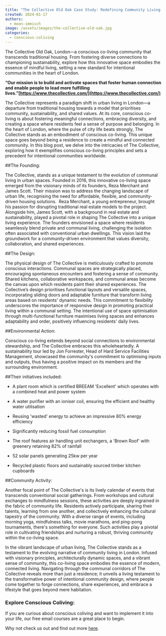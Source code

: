 ```yaml
---
title: "The Collective Old Oak Case Study: Redefining Community Living in Central London"
created: 2024-01-17
authors:
  - moon-immisch
image: /assets/images/the-collective-old-oak.jpg
categories:
  - conscious-coliving
---
```


The Collective Old Oak, London—a conscious co-living community that transcends traditional housing. From fostering diverse connections to championing sustainability, explore how this innovative space embodies the essence of mindful living, setting a new standard for intentional communities in the heart of London.


**“Our mission is to build and activate spaces that foster human connection and enable people to lead more fulfilling lives.”[https://www.thecollective.com/](https://www.thecollective.com/)**

The Collective represents a paradigm shift in urban living in London—a departure from traditional housing towards a model that prioritises community, sustainability, and shared values. At its core, conscious co-living is about fostering meaningful connections, embracing diversity, and creating a space where residents feel a sense of purpose and belonging. In the heart of London, where the pulse of city life beats strongly, The Collective stands as an embodiment of conscious co-living. This unique space goes beyond being a residence to create a mindful and connected community. In this blog post, we delve into the intricacies of The Collective, exploring how it exemplifies conscious co-living principles and sets a precedent for intentional communities worldwide.

##The Founding:

The Collective, stands as a unique testament to the evolution of communal living in urban spaces. Founded in 2016, this innovative co-living space emerged from the visionary minds of its founders, Reza Merchant and James Scott. Their mission was to address the changing landscape of urban life, recognising the need for affordable, flexible, and community-driven housing solutions.  Reza Merchant, a young entrepreneur, brought his passion for disrupting traditional real estate models to the project. Alongside him, James Scott, with a background in real estate and sustainability, played a pivotal role in shaping The Collective into a unique living experience. The founders envisioned a space where residents seamlessly blend private and communal living, challenging the isolation often associated with conventional urban dwellings. This vision laid the groundwork for a community-driven environment that values diversity, collaboration, and shared experiences.

##The Design:

The physical design of The Collective is meticulously crafted to promote conscious interactions. Communal spaces are strategically placed, encouraging spontaneous encounters and fostering a sense of community. Shared kitchens, collaborative workspaces, and communal areas become the canvas upon which residents paint their shared experiences. The Collective’s design prioritises functional layouts and versatile spaces, incorporating sliding doors and adaptable furniture that transform living areas based on residents' dynamic needs. This commitment to flexibility underscores the importance of responsive design in promoting practical living within a communal setting. The intentional use of space optimisation through multi-functional furniture maximises living spaces and enhances adaptability and order, positively influencing residents' daily lives.

##Environmental Action:

Conscious co-living extends beyond social connections to environmental stewardship, and The Collective embraces this wholeheartedly. A  sustainability tour led by Jon Forrester, Head of Hard Service Facilities Management, showcased the community's commitment to optimising inputs and outputs, thus having a positive impact on its members and the surrounding environment. 

##Their initiatives included:

- A plant room which is certified BREEAM 'Excellent' which operates with a combined heat and power system
    
- A water purifier with an ioniser coil, ensuring the efficient and healthy water utilisation 
    
- Reusing 'wasted' energy to achieve an impressive 80% energy efficiency
    
- Significantly reducing fossil fuel consumption
    
- The roof features air handling unit exchangers, a 'Brown Roof' with greenery retaining 82% of rainfall
    
- 52 solar panels generating 25kw per year
    
- Recycled plastic floors and sustainably sourced timber kitchen cupboards 
    

##Community Activity:

Another focal point of The Collective's is its lively calendar of events that transcends conventional social gatherings. From workshops and cultural exchanges to mindfulness sessions, these activities are deeply ingrained in the fabric of community life. Residents actively participate, sharing their talents, learning from one another, and collectively enhancing the cultural tapestry of the community. With a diverse range of events, including morning yoga, mindfulness talks, movie marathons, and ping-pong tournaments, there's something for everyone. Such activities play a pivotal role in cultivating friendships and nurturing a robust, thriving community within the co-living space.


In the vibrant landscape of urban living, The Collective stands as a testament to the evolving narrative of community living in London. Infused with visionary principles, architecturally dynamic spaces, and a vibrant sense of community, this co-living space embodies the essence of modern, connected living. Navigating through the communal corridors of The Collective reveals more than just a residence; it unveils a living testament to the transformative power of intentional community design, where people come together to forge connections, share experiences, and embrace a lifestyle that goes beyond mere habitation.

### Explore Conscious Coliving: 

If you are curious about conscious coliving and want to implement it into your life, our free email courses are a great place to begin. 

Why not check us out and find out more [here](https://lifeitself.org/conscious-coliving).